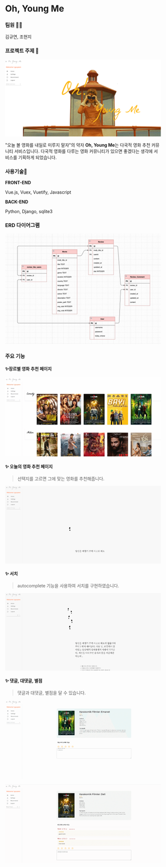 # Oh, Young Me



### 팀원 👩👩

김규연, 조현지



### 프로젝트 주제 🎈

![image-20210304223756594](./READMEassets/image-20210304223756594.png)



"오늘 볼 영화를 내일로 미루지 말자"의 약자 **Oh, Young Me**는 다국적 영화 추천 커뮤니티 서비스입니다.  다국적 영화를 다루는 영화 커뮤니티가 있으면 좋겠다는 생각에 서비스를 기획하게 되었습니다.



### 사용기술🔧

**FRONT-END**

Vue.js, Vuex, Vuetify, Javascript

**BACK-END**

Python, Django, sqlite3



### ERD 다이어그램

![movie_erd](./READMEassets/movie_erd.jpg)

### 주요 기능

#### ✨장르별 영화 추천 페이지

![메인](./READMEassets/메인.gif)





#### ✨ 오늘의 영화 추천 페이지

> 선택지를 고르면 그에 맞는 영화를 추천해줍니다.

<img src="./READMEassets/추천.gif" alt="추천" />



#### ✨ 서치

> autocomplete 기능을 사용하여 서치를 구현하였습니다.

![서치](./READMEassets/서치.gif)



#### ✨ 댓글, 대댓글, 별점

> 댓글과 대댓글, 별점을 달 수 있습니다.

![댓글](./READMEassets/댓글.gif)



![대댓글](./READMEassets/대댓글.gif)